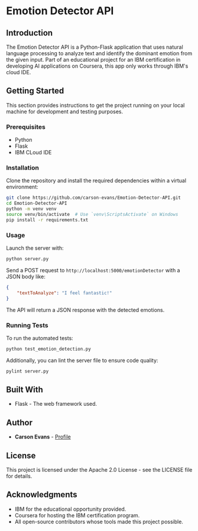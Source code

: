 
# Emotion Detector API

## Introduction
The Emotion Detector API is a Python-Flask application that uses natural language processing to analyze text and identify the dominant emotion from the given input. Part of an educational project for an IBM certification in developing AI applications on Coursera, this app only works through IBM's cloud IDE.

## Getting Started
This section provides instructions to get the project running on your local machine for development and testing purposes.

### Prerequisites
- Python
- Flask
- IBM CLoud IDE

### Installation
Clone the repository and install the required dependencies within a virtual environment:

```bash
git clone https://github.com/carson-evans/Emotion-Detector-API.git
cd Emotion-Detector-API
python -m venv venv
source venv/bin/activate  # Use `venv\ScriptsActivate` on Windows
pip install -r requirements.txt
```

### Usage
Launch the server with:

```bash
python server.py
```

Send a POST request to `http://localhost:5000/emotionDetector` with a JSON body like:

```json
{
    "textToAnalyze": "I feel fantastic!"
}
```

The API will return a JSON response with the detected emotions.

### Running Tests
To run the automated tests:

```bash
python test_emotion_detection.py
```

Additionally, you can lint the server file to ensure code quality:

```bash
pylint server.py
```

## Built With
* Flask - The web framework used.

## Author
* **Carson Evans** - [Profile](https://www.github.com/carson-evans)

## License
This project is licensed under the Apache 2.0 License - see the LICENSE file for details.

## Acknowledgments
* IBM for the educational opportunity provided.
* Coursera for hosting the IBM certification program.
* All open-source contributors whose tools made this project possible.
